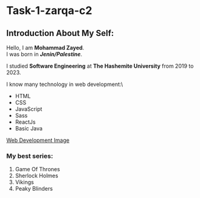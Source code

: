 # Task-1-zarqa-c2

## Introduction About My Self:

Hello, I am **Mohammad Zayed**.\
I was born in __*Jenin/Palestine*__.

I studied **Software Engineering** at __The Hashemite University__ from 2019 to 2023.

I know many technology in web development:\
- HTML
- CSS
- JavaScript
- Sass
- ReactJs
- Basic Java

[Web Development Image](https://www.codeimmersives.com/wp-content/uploads/2021/04/term1.png)

### My best series:
1. Game Of Thrones
2. Sherlock Holmes
3. Vikings
4. Peaky Blinders

